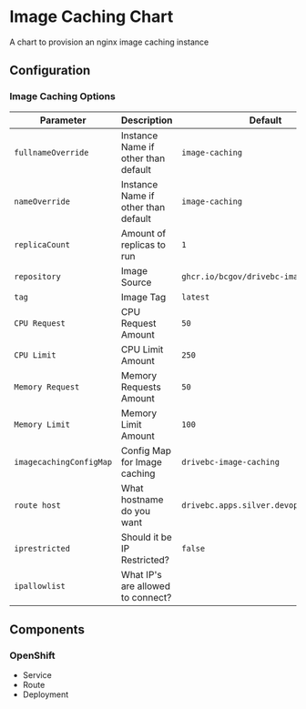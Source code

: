 # Image Caching Chart

A chart to provision an nginx image caching instance

## Configuration

### Image Caching Options

| Parameter               | Description                         | Default                                |
| ----------------------- | ----------------------------------- | -------------------------------------- |
| `fullnameOverride`      | Instance Name if other than default | `image-caching`                        |
| `nameOverride`          | Instance Name if other than default | `image-caching`                        |
| `replicaCount`          | Amount of replicas to run           | `1`                                    |
| `repository`            | Image Source                        | `ghcr.io/bcgov/drivebc-image-caching`  |
| `tag`                   | Image Tag                           | `latest`                               |
| `CPU Request`           | CPU Request Amount                  | `50`                                   |
| `CPU Limit`             | CPU Limit Amount                    | `250`                                  |
| `Memory Request`        | Memory Requests Amount              | `50`                                   |
| `Memory Limit`          | Memory Limit Amount                 | `100`                                  |
| `imagecachingConfigMap` | Config Map for Image caching        | `drivebc-image-caching`                |
| `route host`            | What hostname do you want           | `drivebc.apps.silver.devops.gov.bc.ca` |
| `iprestricted`          | Should it be IP Restricted?         | `false`                                |
| `ipallowlist`           | What IP's are allowed to connect?   |                                        |


## Components
### OpenShift
- Service
- Route 
- Deployment
